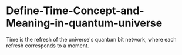 # Define-Time-Concept-and-Meaning-in-quantum-universe
Time is the refresh of the universe's quantum bit network, where each refresh corresponds to a moment.
